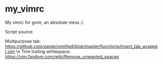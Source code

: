 # my_vimrc

My vimrc for gvim, an absolute mess :)

Script source:

Multipurpose tab:
https://github.com/zaiste/vimified/blob/master/functions/insert_tab_wrapper.vim
\n
Trim trailing whitespace:
https://vim.fandom.com/wiki/Remove_unwanted_spaces
